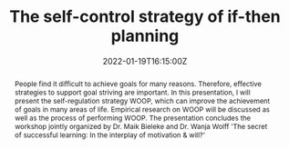 ---
title: "The self-control strategy of if-then planning"

event: Presentation at the University of Tuebingen
#event_url: https://www.phtg.ch/hochschule/die-phtg/aktuell/veranstaltungen/thementagung-phtgav-2022/

location: Kreuzlingen, Switzerland
# address:
#   street: 450 Serra Mall
#   city: Stanford
#   region: CA
#   postcode: '94305'
#   country: United States

summary: Public lecture at the conference of the Thurgau University of Teacher Education (PHTG) and the Amt für Volksschule 2022
abstract: "People find it difficult to achieve goals for many reasons. Therefore, effective strategies to support goal striving are important. In this presentation, I will present the self-regulation strategy WOOP, which can improve the achievement of goals in many areas of life. Empirical research on WOOP will be discussed as well as the process of performing WOOP. The presentation concludes the workshop jointly organized by Dr. Maik Bieleke and Dr. Wanja Wolff 'The secret of successful learning: In the interplay of motivation & will?'"

# Talk start and end times.
#   End time can optionally be hidden by prefixing the line with `#`.
date: "2022-01-19T16:15:00Z"
date_end: "2022-01-19T17:15:00Z"
all_day: false

# Schedule page publish date (NOT talk date).
publishDate: "2017-01-01T00:00:00Z"

authors: [admin]
tags: [self-control, mental contrasting with implementation intentions (MCII), goals, if-then planning]

# Is this a featured talk? (true/false)
featured: false

image:
  # caption: 'Image credit: [**Unsplash**](https://unsplash.com/photos/bzdhc5b3Bxs)'
  focal_point: Right

links:
- icon: file-pdf
  icon_pack: fas
  name: Slides (German)
  url: "uploads/2022_PHTG_WOOP.pdf"
url_code: ""
url_pdf: ""
url_slides: ""
url_video: ""

# Markdown Slides (optional).
#   Associate this talk with Markdown slides.
#   Simply enter your slide deck's filename without extension.
#   E.g. `slides = "example-slides"` references `content/slides/example-slides.md`.
#   Otherwise, set `slides = ""`.
# slides: example

# Projects (optional).
#   Associate this post with one or more of your projects.
#   Simply enter your project's folder or file name without extension.
#   E.g. `projects = ["internal-project"]` references `content/project/deep-learning/index.md`.
#   Otherwise, set `projects = []`.
projects:
- example
---